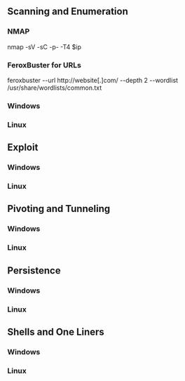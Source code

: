 ## Scanning and Enumeration

### NMAP
nmap -sV -sC -p- -T4 $ip

### FeroxBuster for URLs
feroxbuster --url http://website[.]com/ --depth 2 --wordlist /usr/share/wordlists/common.txt

### Windows

### Linux

## Exploit

### Windows

### Linux

## Pivoting and Tunneling

### Windows

### Linux

## Persistence

### Windows

### Linux

## Shells and One Liners

### Windows

### Linux

